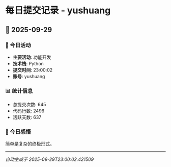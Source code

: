 # 每日提交记录 - yushuang

## 📅 2025-09-29

### 🎯 今日活动
- **主要活动**: 功能开发
- **技术栈**: Python
- **提交时间**: 23:00:02
- **账号**: yushuang

### 📊 统计信息
- 总提交次数: 645
- 代码行数: 2496
- 活跃天数: 637

### 💭 今日感悟
简单是复杂的终极形式。

---
*自动生成于 2025-09-29T23:00:02.421509*
